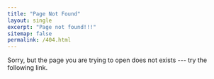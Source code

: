 ```yaml
---
title: "Page Not Found"
layout: single
excerpt: "Page not found!!!"
sitemap: false
permalink: /404.html
---
```


Sorry, but the page you are trying to open does not exists --- try the following link.

<script type="text/javascript">
    var GOOG_FIXURL_LANG = 'en';
    var GOOG_FIXURL_SITE = '{{ site.url }}'
</script>
<script type="text/javascript"
    src="//linkhelp.clients.google.com/tbproxy/lh/wm/fixurl.js"
</script>
